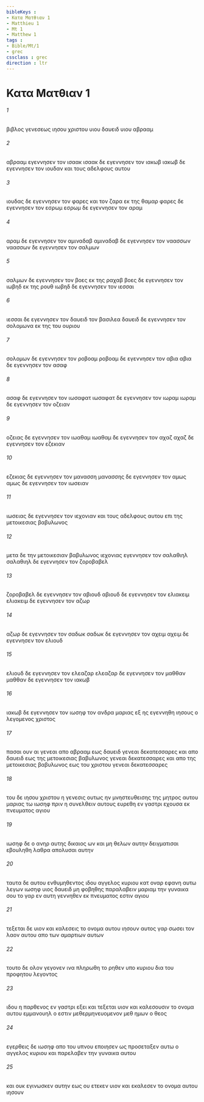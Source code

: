 ```yaml
---
bibleKeys : 
- Κατα Ματθιαν 1
- Matthieu 1
- Mt 1
- Matthew 1
tags : 
- Bible/Mt/1
- grec
cssclass : grec
direction : ltr
---
```


# Κατα Ματθιαν 1

###### 1
βιβλος γενεσεως ιησου χριστου υιου δαυειδ υιου αβρααμ
###### 2
αβρααμ εγεννησεν τον ισαακ ισαακ δε εγεννησεν τον ιακωβ ιακωβ δε εγεννησεν τον ιουδαν και τους αδελφους αυτου
###### 3
ιουδας δε εγεννησεν τον φαρες και τον ζαρα εκ της θαμαρ φαρες δε εγεννησεν τον εσρωμ εσρωμ δε εγεννησεν τον αραμ
###### 4
αραμ δε εγεννησεν τον αμιναδαβ αμιναδαβ δε εγεννησεν τον ναασσων ναασσων δε εγεννησεν τον σαλμων
###### 5
σαλμων δε εγεννησεν τον βοες εκ της ραχαβ βοες δε εγεννησεν τον ιωβηδ εκ της ρουθ ιωβηδ δε εγεννησεν τον ιεσσαι
###### 6
ιεσσαι δε εγεννησεν τον δαυειδ τον βασιλεα δαυειδ δε εγεννησεν τον σολομωνα εκ της του ουριου
###### 7
σολομων δε εγεννησεν τον ροβοαμ ροβοαμ δε εγεννησεν τον αβια αβια δε εγεννησεν τον ασαφ
###### 8
ασαφ δε εγεννησεν τον ιωσαφατ ιωσαφατ δε εγεννησεν τον ιωραμ ιωραμ δε εγεννησεν τον οζειαν
###### 9
οζειας δε εγεννησεν τον ιωαθαμ ιωαθαμ δε εγεννησεν τον αχαζ αχαζ δε εγεννησεν τον εζεκιαν
###### 10
εζεκιας δε εγεννησεν τον μανασση μανασσης δε εγεννησεν τον αμως αμως δε εγεννησεν τον ιωσειαν
###### 11
ιωσειας δε εγεννησεν τον ιεχονιαν και τους αδελφους αυτου επι της μετοικεσιας βαβυλωνος
###### 12
μετα δε την μετοικεσιαν βαβυλωνος ιεχονιας εγεννησεν τον σαλαθιηλ σαλαθιηλ δε εγεννησεν τον ζοροβαβελ
###### 13
ζοροβαβελ δε εγεννησεν τον αβιουδ αβιουδ δε εγεννησεν τον ελιακειμ ελιακειμ δε εγεννησεν τον αζωρ
###### 14
αζωρ δε εγεννησεν τον σαδωκ σαδωκ δε εγεννησεν τον αχειμ αχειμ δε εγεννησεν τον ελιουδ
###### 15
ελιουδ δε εγεννησεν τον ελεαζαρ ελεαζαρ δε εγεννησεν τον μαθθαν μαθθαν δε εγεννησεν τον ιακωβ
###### 16
ιακωβ δε εγεννησεν τον ιωσηφ τον ανδρα μαριας εξ ης εγεννηθη ιησους ο λεγομενος χριστος
###### 17
πασαι ουν αι γενεαι απο αβρααμ εως δαυειδ γενεαι δεκατεσσαρες και απο δαυειδ εως της μετοικεσιας βαβυλωνος γενεαι δεκατεσσαρες και απο της μετοικεσιας βαβυλωνος εως του χριστου γενεαι δεκατεσσαρες
###### 18
του δε ιησου χριστου η γενεσις ουτως ην μνηστευθεισης της μητρος αυτου μαριας τω ιωσηφ πριν η συνελθειν αυτους ευρεθη εν γαστρι εχουσα εκ πνευματος αγιου
###### 19
ιωσηφ δε ο ανηρ αυτης δικαιος ων και μη θελων αυτην δειγματισαι εβουληθη λαθρα απολυσαι αυτην
###### 20
ταυτα δε αυτου ενθυμηθεντος ιδου αγγελος κυριου κατ οναρ εφανη αυτω λεγων ιωσηφ υιος δαυειδ μη φοβηθης παραλαβειν μαριαμ την γυναικα σου το γαρ εν αυτη γεννηθεν εκ πνευματος εστιν αγιου
###### 21
τεξεται δε υιον και καλεσεις το ονομα αυτου ιησουν αυτος γαρ σωσει τον λαον αυτου απο των αμαρτιων αυτων
###### 22
τουτο δε ολον γεγονεν ινα πληρωθη το ρηθεν υπο κυριου δια του προφητου λεγοντος
###### 23
ιδου η παρθενος εν γαστρι εξει και τεξεται υιον και καλεσουσιν το ονομα αυτου εμμανουηλ ο εστιν μεθερμηνευομενον μεθ ημων ο θεος
###### 24
εγερθεις δε ιωσηφ απο του υπνου εποιησεν ως προσεταξεν αυτω ο αγγελος κυριου και παρελαβεν την γυναικα αυτου
###### 25
και ουκ εγινωσκεν αυτην εως ου ετεκεν υιον και εκαλεσεν το ονομα αυτου ιησουν
